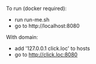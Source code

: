 To run (docker required):

- run run-me.sh
- go to http://localhost:8080

With domain:
- add '127.0.0.1 click.loc' to hosts
- go to http://click.loc:8080 
